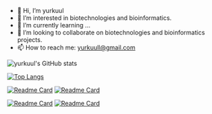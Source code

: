 - 👋 Hi, I’m yurkuul
- 👀 I’m interested in biotechnologies and bioinformatics.
- 🌱 I’m currently learning ...
- 💞️ I’m looking to collaborate on biotechnologies and bioinformatics projects.
- 📫 How to reach me: yurkuull@gmail.com

<!---
yurkuul/yurkuul is a ✨ special ✨ repository because its `README.md` (this file) appears on your GitHub profile.
You can click the Preview link to take a look at your changes.
--->


![yurkuul's GitHub stats](https://github-readme-stats.vercel.app/api?username=yurkuul&show_icons=true&theme=dark)

[![Top Langs](https://github-readme-stats.vercel.app/api/top-langs/?username=yurkuul&langs_count=10&theme=dark)](https://github.com/anuraghazra/github-readme-stats)

[![Readme Card](https://github-readme-stats.vercel.app/api/pin/?theme=dark&username=yurkuul&repo=codingBat)](https://github.com/anuraghazra/github-readme-stats) [![Readme Card](https://github-readme-stats.vercel.app/api/pin/?theme=dark&username=yurkuul&repo=codeHS)](https://github.com/anuraghazra/github-readme-stats)

[![Readme Card](https://github-readme-stats.vercel.app/api/pin/?theme=dark&username=yurkuul&repo=interview_questions)](https://github.com/anuraghazra/github-readme-stats) [![Readme Card](https://github-readme-stats.vercel.app/api/pin/?theme=dark&username=yurkuul&repo=algorithms)](https://github.com/anuraghazra/github-readme-stats)
